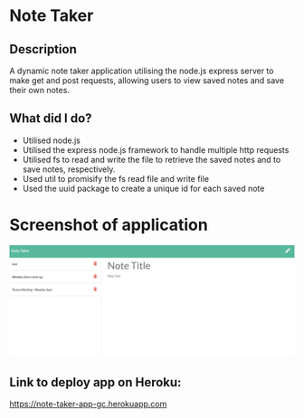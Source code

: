 # Note Taker

## Description

A dynamic note taker application utilising the node.js express server to make get and post requests, allowing users to view saved notes and save their own notes.

## What did I do?

- Utilised node.js
- Utilised the express node.js framework to handle multiple http requests
- Utilised fs to read and write the file to retrieve the saved notes and to save notes, respectively.
- Used util to promisify the fs read file and write file
- Used the uuid package to create a unique id for each saved note

# Screenshot of application

![Screenshot showcasing application at /notes route ](public/assets/screenshots/note-taker-app.png)

## Link to deploy app on Heroku:

https://note-taker-app-gc.herokuapp.com
